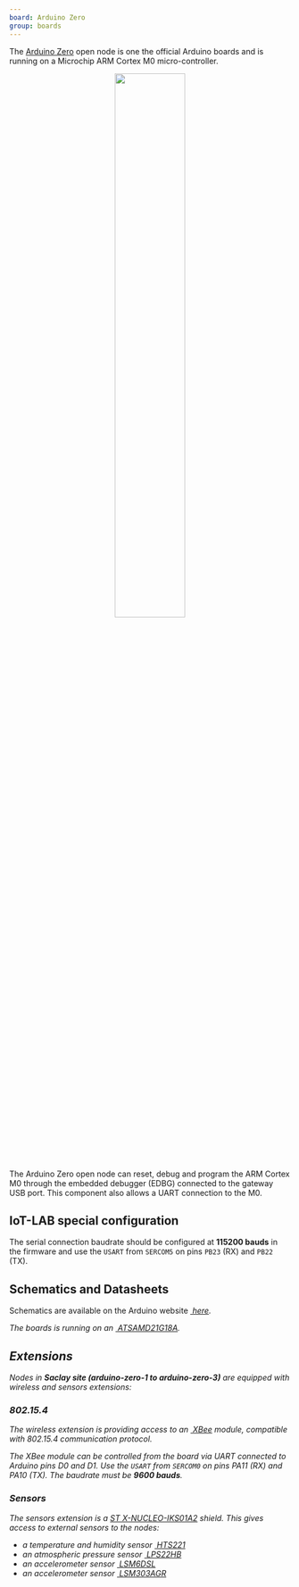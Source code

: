 ```yaml
---
board: Arduino Zero
group: boards
---
```


The [Arduino Zero](https://store.arduino.cc/arduino-zero) open node is one the
official Arduino boards and is running on a Microchip ARM Cortex M0
micro-controller.

<div style="text-align:center">
<img src="{{ '/assets/images/docs/boards/arduino-zero/' | relative_url}}arduino-zero.jpg" style="width:50%;"/>
</div>

The Arduino Zero open node can reset, debug and program the ARM Cortex M0 through the
embedded debugger (EDBG) connected to the gateway USB port. This component also
allows a UART connection to the M0.

## IoT-LAB special configuration

The serial connection baudrate should be configured at **115200 bauds** in the
firmware and use the `USART` from `SERCOM5` on pins `PB23` (RX) and `PB22` (TX).

## Schematics and Datasheets

Schematics are available on the Arduino website [<i class="far fa-file-pdf"/>&nbsp;here](https://www.arduino.cc/en/uploads/Main/ArduinoMKRZero-schematic.pdf).

The boards is running on an [<i class="far fa-file-pdf"/>&nbsp;ATSAMD21G18A](http://ww1.microchip.com/downloads/en/DeviceDoc/SAMD21-Family-DataSheet-DS40001882D.pdf).

## Extensions

Nodes in **Saclay site (arduino-zero-1 to arduino-zero-3)** are equipped with
wireless and sensors extensions:

### 802.15.4

The wireless extension is providing access to an
[<i class="far fa-file-pdf"/>&nbsp;XBee](https://www.digi.com/resources/documentation/digidocs/pdfs/90000982.pdf)
module, compatible with 802.15.4 communication protocol.

The XBee module can be controlled from the board via UART connected to Arduino
pins D0 and D1. Use the `USART` from `SERCOM0` on pins PA11 (RX) and PA10 (TX).
The baudrate must be **9600 bauds**.

### Sensors

The sensors extension is a
[ST X-NUCLEO-IKS01A2](https://www.st.com/en/ecosystems/x-nucleo-iks01a2.html)
shield.
This gives access to external sensors to the nodes:
  * a temperature and humidity sensor
    [<i class="far fa-file-pdf"/>&nbsp;HTS221](https://www.st.com/resource/en/datasheet/hts221.pdf)
  * an atmospheric pressure sensor
    [<i class="far fa-file-pdf"/>&nbsp;LPS22HB](https://www.st.com/resource/en/datasheet/dm00140895.pdf)
  * an accelerometer sensor
    [<i class="far fa-file-pdf"/>&nbsp;LSM6DSL](https://www.st.com/resource/en/datasheet/lsm6dsl.pdf)
  * an accelerometer sensor
    [<i class="far fa-file-pdf"/>&nbsp;LSM303AGR](https://www.st.com/resource/en/datasheet/lsm303agr.pdf)
